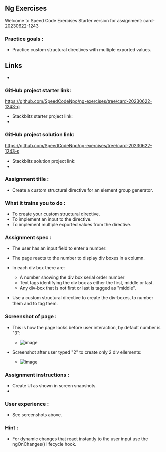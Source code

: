 ## Ng Exercises
Welcome to Speed Code Exercises
Starter version for assignment: card-20230622-1243

### Practice goals :

- Practice custom structural directives with multiple exported values.

## Links
- 
### GitHub project starter link:
   https://github.com/SpeedCodeNpo/ng-exercises/tree/card-20230622-1243-q

- Stackblitz starter project link:
-
### GitHub project solution link:
   https://github.com/SpeedCodeNpo/ng-exercises/tree/card-20230622-1243-s

- Stackblitz solution project link:
- 

### Assignment title :
- Create a custom structural directive for an element group generator.

### What it trains you to do :
- To create your custom structural directive.
- To implement an input to the directive.
- To implement multiple exported values from the directive.

### Assignment spec :
- The user has an input field to enter a number:
- The page reacts to the number to display div boxes in a column.
- In each div box there are:
    - A number showing the div box serial order number
    - Text tags identifying the div box as either the first, middle or last.
    - Any div-box that is not first or last is tagged as "middle".
 
- Use a custom structural directive to create the div-boxes, to number them and to tag them.

### Screenshot of page :
- This is how the page looks before user interaction, by default number is "3":
  - ![image](https://github.com/SpeedCodeNpo/ng-exercises/assets/132397719/05545d93-077d-4d02-a4f8-b10346b7258d)


- Screenshot after user typed "2" to create only 2 div ellements:
  - ![image](https://github.com/SpeedCodeNpo/ng-exercises/assets/132397719/fa6ef230-cf57-4e15-a21a-0eb356000fb6)


### Assignment instructions :

- Create UI as shown in screen snapshots.
- 


### User experience :
- See screenshots above.
  
### Hint :
- For dynamic changes that react instantly to the user input use the ngOnChanges() lifecycle hook.
